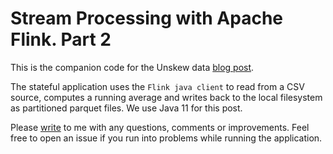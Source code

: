 Stream Processing with Apache Flink. Part 2
===

This is the companion code for the Unskew data [blog post](https://unskewdata.com/blog/stream-flink-2).

The stateful application uses the `Flink java client` to read from a CSV source, computes a running average and writes back to the local filesystem as partitioned parquet files. We use Java 11 for this post.

Please [write](mailto:contactunskewdata@gmail.com) to me with any questions, comments or improvements. Feel free to open an issue if you run into problems while running the application.
